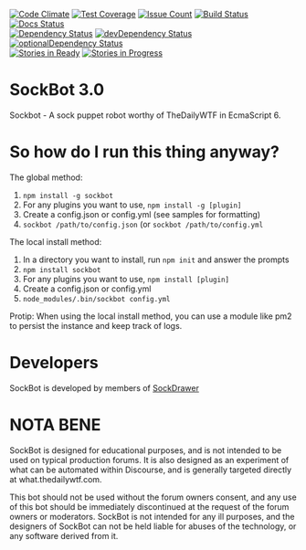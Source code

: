 [![Code Climate](https://codeclimate.com/github/SockDrawer/SockBot/badges/gpa.svg)](https://codeclimate.com/github/SockDrawer/SockBot)
[![Test Coverage](https://codeclimate.com/github/SockDrawer/SockBot/badges/coverage.svg)](https://codeclimate.com/github/SockDrawer/SockBot/coverage)
[![Issue Count](https://codeclimate.com/github/SockDrawer/SockBot/badges/issue_count.svg)](https://codeclimate.com/github/SockDrawer/SockBot)
[![Build Status](https://travis-ci.org/SockDrawer/SockBot.svg?branch=master)](https://travis-ci.org/SockDrawer/SockBot)
[![Docs Status](https://readthedocs.org/projects/sockbot/badge/?version=latest)](http://sockbot.readthedocs.org/) <br/>
[![Dependency Status](https://david-dm.org/SockDrawer/SockBot/master.svg)](https://david-dm.org/SockDrawer/SockBot/master)
[![devDependency Status](https://david-dm.org/SockDrawer/SockBot/master/dev-status.svg)](https://david-dm.org/SockDrawer/SockBot/master#info=devDependencies)
[![optionalDependency Status](https://david-dm.org/SockDrawer/SockBot/master/optional-status.svg)](https://david-dm.org/SockDrawer/SockBot/master#info=optionalDependencies) <br/>
[![Stories in Ready](https://badge.waffle.io/sockdrawer/sockbot.png?label=ready&title=Ready)](https://waffle.io/sockdrawer/sockbot)
[![Stories in Progress](https://badge.waffle.io/sockdrawer/sockbot.png?label=in%20progress&title=In%20Progress)](https://waffle.io/sockdrawer/sockbot)


SockBot 3.0
===========
Sockbot - A sock puppet robot worthy of TheDailyWTF in EcmaScript 6.

So how do I run this thing anyway?
===========
The global method:

1. `npm install -g sockbot`
2. For any plugins you want to use, `npm install -g [plugin]`
3. Create a config.json or config.yml (see samples for formatting)
4. `sockbot /path/to/config.json` (or `sockbot /path/to/config.yml`

The local install method:

1. In a directory you want to install, run `npm init` and answer the prompts
2. `npm install sockbot`
3. For any plugins you want to use, `npm install [plugin]`
4. Create a config.json or config.yml
5. `node_modules/.bin/sockbot config.yml`

Protip: When using the local install method, you can use a module like pm2 to persist the instance and keep track of logs. 

Developers
==========
SockBot is developed by members of [SockDrawer](https://github.com/SockDrawer)

NOTA BENE
=========

SockBot is designed for educational purposes, and is not intended to be used on typical production forums. It is also 
designed as an experiment of what can be automated within Discourse, and is generally targeted directly at 
what.thedailywtf.com.

This bot should not be used without the forum owners consent, and any use of this bot should be immediately 
discontinued at the request of the forum owners or moderators. SockBot is not intended for any ill purposes, and the 
designers of SockBot can not be held liable for abuses of the technology, or any software derived from it.

